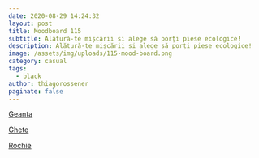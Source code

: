 ```yaml
---
date: 2020-08-29 14:24:32
layout: post
title: Moodboard 115
subtitle: Alătură-te mișcării si alege să porți piese ecologice!
description: Alătură-te mișcării si alege să porți piese ecologice!
image: /assets/img/uploads/115-mood-board.png
category: casual
tags:
  - black
author: thiagorossener
paginate: false
---
```

[Geanta](http://bit.do/fHWvq)

[Ghete](http://bit.do/fHWvs)

[Rochie](http://bit.do/fHWvu)